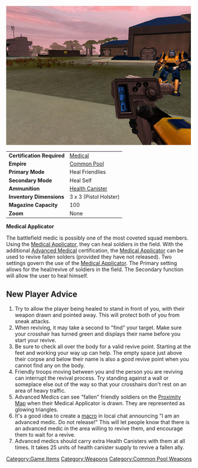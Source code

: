 ![](images/PSScreenShot0257.jpg "PSScreenShot0257.jpg")

|                            |                                       |
| -------------------------- | ------------------------------------- |
| **Certification Required** | [Medical](Medical.md)                 |
| **Empire**                 | [Common Pool](Common_Pool.md)         |
| **Primary Mode**           | Heal Friendlies                       |
| **Secondary Mode**         | Heal Self                             |
| **Ammunition**             | [Health Canister](Health_Canister.md) |
| **Inventory Dimensions**   | 3 x 3 (Pistol Holster)                |
| **Magazine Capacity**      | 100                                   |
| **Zoom**                   | None                                  |

**Medical Applicator**

The battlefield medic is possibly one of the most coveted squad members.
Using the [Medical Applicator](Medical_Applicator.md), they can
heal soldiers in the field. With the additional [Advanced
Medical](Advanced_Medical.md) certification, the [Medical
Applicator](Medical_Applicator.md) can be used to revive fallen
solders (provided they have not released). Two settings govern the use
of the [Medical Applicator](Medical_Applicator.md). The Primary
setting allows for the heal/revive of soldiers in the field. The
Secondary function will allow the user to heal himself.

## New Player Advice

1. Try to allow the player being healed to stand in front of you, with
    their weapon drawn and pointed away. This will protect both of you
    from sneak attacks.
2. When reviving, it may take a second to "find" your target. Make sure
    your crosshair has turned green and displays their name before you
    start your revive.
3. Be sure to check all over the body for a valid revive point.
    Starting at the feet and working your way up can help. The empty
    space just above their corpse and below their name is also a good
    revive point when you cannot find any on the body.
4. Friendly troops moving between you and the person you are reviving
    can interrupt the revival process. Try standing against a wall or
    someplace else out of the way so that your crosshairs don't rest on
    an area of heavy traffic.
5. Advanced Medics can see "fallen" friendly soldiers on the [Proximity
    Map](Proximity_Map.md) when their Medical Applicator is
    drawn. They are represented as glowing triangles.
6. It's a good idea to create a [macro](Macro.md) in local chat
    announcing "I am an advanced medic. Do not release!" This will let
    people know that there is an advanced medic in the area willing to
    revive them, and encourage them to wait for a revive.
7. Advanced medics should carry extra Health Canisters with them at all
    times. It takes 25 units of health canister supply to revive a
    fallen ally.

[Category:Game Items](Category:Game_Items.md)
[Category:Weapons](Category:Weapons.md) [Category:Common Pool
Weapons](Category:Common_Pool_Weapons.md)
